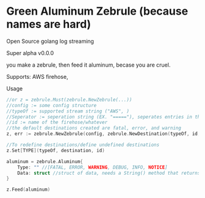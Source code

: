 # Green Aluminum Zebrule (because names are hard)
Open Source golang log streaming

Super alpha v0.0.0

you make a zebrule, then feed it aluminum, becase you are cruel.

Supports: AWS firehose, 

Usage
```go
//or z = zebrule.Must(zebrule.NewZebrule(...))
//config := some config structure
//typeOf := supported stream string ("AWS", )
//Seperator := seperation string (EX. "====="), seperates entries in the stream (for human readability)
//id := name of the firehose/whatever
//the default destinations created are fatal, error, and warning
z, err := zebrule.NewZebrule(config, zebrule.NewDestination(typeOf, id, seperator), zebrule.Destination{}, zebrule.Destination{})

//To redefine destinations/define undefined destinations
z.Set[TYPE](typeOf, destination, id)

aluminum = zebrule.Aluminum{
    Type: "" //[FATAL, ERROR, WARNING, DEBUG, INFO, NOTICE]
    Data: struct //struct of data, needs a String() method that returns a []byte (json.Marshal)
}

z.Feed(aluminum)
```